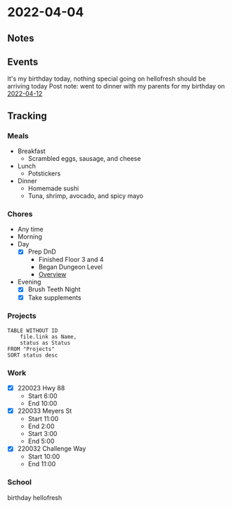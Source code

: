 # 2022-04-04
## Notes

## Events
It's my birthday today, nothing special going on
hellofresh should be arriving today
Post note: went to dinner with my parents for my birthday on [2022-04-12](2022-04-12.md)

## Tracking
### Meals
- Breakfast
	- Scrambled eggs, sausage, and cheese
- Lunch
	- Potstickers
- Dinner
	- Homemade sushi
	- Tuna, shrimp, avocado, and spicy mayo

### Chores
- Any time
- Morning
- Day
	- [x] Prep DnD
		- Finished Floor 3 and 4
		- Began Dungeon Level
		- [Overview](../DnD/CurseOfStrahd_dm/Overview.md)
- Evening
	- [x] Brush Teeth Night
	- [x] Take supplements

### Projects
```dataview
TABLE WITHOUT ID
	file.link as Name,
	status as Status
FROM "Projects"
SORT status desc
```

### Work
- [x] 220023 Hwy 88
	- Start 6:00
	- End 10:00
- [x] 220033 Meyers St
	- Start 11:00
	- End 2:00
	- Start 3:00
	- End 5:00
- [x] 220032 Challenge Way
	- Start 10:00
	- End 11:00

### School


birthday hellofresh 